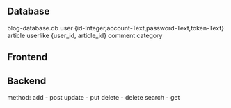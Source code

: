 ## Database

blog-database.db
user {id-Integer,account-Text,password-Text,token-Text} 
article 
userlike  {user_id, article_id}
comment 
category 

## Frontend



## Backend

method:
add - post
update - put
delete - delete
search - get


